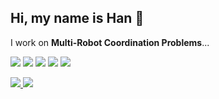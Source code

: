 
## Hi, my name is Han 👋
I work on **Multi-Robot Coordination Problems**...

![](https://img.shields.io/badge/python-3670A0?style=flat-square&logo=python&logoColor=fff)
![](https://img.shields.io/badge/-C%2B%2B-00599C?style=flat-square&logo=C%2B%2B&logoColor=fff)
![](https://img.shields.io/badge/-Pytorch-ee4c2c?style=flat-square&logo=Pytorch&logoColor=000)
![](https://img.shields.io/badge/-CMake-064F8C?style=flat-square&logo=CMake&logoColor=fff)
![](https://img.shields.io/badge/-VSCode-e34f26?style=flat-square&logo=Visual%20Studio%20Code&logoColor=fff)

<a href="#">
 <img src="https://github-readme-stats.vercel.app/api/top-langs/?username=MikeZheng777&layout=donut&theme=codeSTACKr">
 <img src="https://github-readme-stats.vercel.app/api?username=MikeZheng777&show_icons=true&theme=codeSTACKr&count_private=true">
</a>




